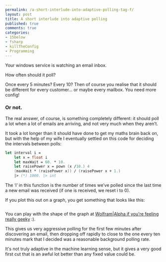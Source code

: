 ```yaml
---
permalink: /a-short-interlude-into-adaptive-polling-tag-f/
layout: post
title: A short interlude into adaptive polling
published: true
comments: true
categories:
- 15below
- fsharp
- killTheConfig
- Programming
---
```

Your windows service is watching an email inbox.

How often should it poll?

Once every 5 minutes? Every 10? Then of course you realise that it should be different for every customer… or maybe every mailbox. You need more config!

### Or not.

The real answer, of course, is something completely different: it should poll a lot when a lot of emails are arriving, and not very much when they aren’t.

It took a lot longer than it should have done to get my maths brain back on, but with the help of my wife I eventually settled on this code for deciding the intervals between polls:

``` fsharp
let interval i =
    let x = float i
    let maxWait = 60. * 10.
    let raisePower x = pown (x /10.) 4
    (maxWait * (raisePower x)) / (raisePower x + 1.)
    |> (*) 1000. |> int
```

The ‘i’ in this function is the number of times we’ve polled since the last time a new email was received (if one is received, we reset i to 0).

If you plot this out on a graph, you get something that looks like this:

<img src="http://www.wolframalpha.com/share/img?i=d41d8cd98f00b204e9800998ecf8427ehd954rh40i&amp;f=HBQTQYZYGY4TOM3CGRSGMMBWGAYDCM3DGYZGMOBWGFRDANDCMUZAaaaa" alt="" />

You can play with the shape of the graph at [Wolfram|Alpha if you're feeling really geeky](http://www.wolframalpha.com/share/clip?f=d41d8cd98f00b204e9800998ecf8427ehd954rh40i) :).

This gives us very aggressive polling for the first few minutes after discovering an email, then dropping off rapidly to close to the one every ten minutes mark that I decided was a reasonable background polling rate.

It's not truly adaptive in the machine learning sense, but it gives a very good first cut that is an awful lot better than any fixed value could be.
